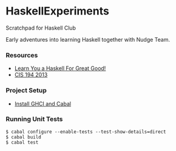 # HaskellExperiments
Scratchpad for Haskell Club

Early adventures into learning Haskell together with Nudge Team.

### Resources
 - [Learn You a Haskell For Great Good!](http://learnyouahaskell.com/chapters)
 - [CIS 194 2013](https://www.cis.upenn.edu/~cis194/spring13/)

### Project Setup
- [Install GHCI and Cabal](https://www.haskell.org/downloads/)

### Running Unit Tests
```
$ cabal configure --enable-tests --test-show-details=direct
$ cabal build
$ cabal test
```
